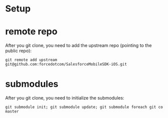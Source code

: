 # Setup

remote repo
==
After you git clone, you need to add the upstream repo (pointing to the public repo):

`git remote add upstream git@github.com:forcedotcom/SalesforceMobileSDK-iOS.git`

submodules
==
After you git clone, you need to initialize the submodules:

`git submodule init; git submodule update; git submodule foreach git co master`
